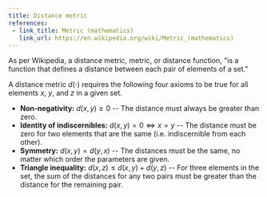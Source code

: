 ```yaml
---
title: Distance metric
references:
 - link_title: Metric (mathematics)
   link_url: https://en.wikipedia.org/wiki/Metric_(mathematics)
---
```

As per Wikipedia, a distance metric, metric, or distance
function, "is a function that defines a distance between each pair of elements of a set."

A distance metric $d(\cdot)$ requires the following four axioms to be true
for all elements $x$, $y$, and $z$ in a given set.

 - **Non-negativity:** $d(x, y) \geq 0$ -- The distance must always be
 greater than zero.
 - **Identity of indiscernibles:** $d(x, y) = 0 \Leftrightarrow x = y$ -- The distance must be zero for two elements that are the same (i.e. indiscernible from each other).
 - **Symmetry:** $d(x,y) = d(y,x)$ -- The distances must be the same, no matter which order the parameters are given.
 - **Triangle inequality:** $d(x,z) \leq d(x,y) + d(y,z)$ -- For three elements in the set, the sum of the distances for any two pairs must be greater than the distance for the remaining pair.

